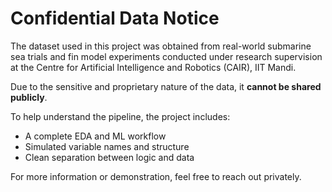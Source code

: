 # Confidential Data Notice

The dataset used in this project was obtained from real-world submarine sea trials and fin model experiments conducted under research supervision at the Centre for Artificial Intelligence and Robotics (CAIR), IIT Mandi.

Due to the sensitive and proprietary nature of the data, it **cannot be shared publicly**.

To help understand the pipeline, the project includes:
- A complete EDA and ML workflow
- Simulated variable names and structure
- Clean separation between logic and data

For more information or demonstration, feel free to reach out privately.
